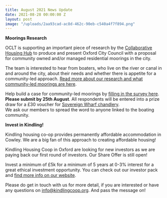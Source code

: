 ```yaml
---
title: August 2021 News Update
date: 2021-08-28 00:00:00 Z
layout: post
image: "/uploads/2aa93cad-ac8d-462c-90eb-c540a4f7f894.png"
---
```


**Moorings Research**

OCLT is supporting an important piece of research by the [Collaborative Housing Hub](https://collaborativehousing.org.uk/) to produce and present Oxford City Council with a proposal for community owned and/or managed residential moorings in the city.

The team is interested to hear from boaters, who live on the river or canal in and around the city, about their needs and whether there is appetite for a community-led approach. [Read more about our research and what community-led moorings are here](https://docs.google.com/document/d/1cTHxFXb1HqvJoU1iDEQiMl-_OdMRgHOTAoO9zPAbr4c/edit).

Help build a case for community-led moorings by [filling in the survey here](https://docs.google.com/forms/d/e/1FAIpQLSdY1ftp6fdipj0N1B3jAC14TXOKdD0Hd7CIWFRQRCB5gIxLxA/viewform). **Please submit by 25th August**. All respondents will be entered into a prize draw for a £30 voucher for [Sovereign Wharf chandlery](https://sovereignwharf.co.uk/chandlery/).  
We ask our members to spread the word to anyone linked to the boating community.

**Invest in Kindling!**

Kindling housing co-op provides permanently affordable accommodation in Cowley. We are a big fan of this approach to creating affordable housing!

Kindling Housing Coop in Oxford are looking for new investors as we are paying back our first round of investors. Our Share Offer is still open!

Invest a minimum of £5k for a minimum of 5 years at 0-3% interest for a great ethical investment opportunity. You can check out our investor pack and [find more info on our website](http://kindlingcoop.org/invest-in-kindling/).

Please do get in touch with us for more detail, if you are interested or have any questions on info@kindlingcoop.org. And pass the message on!
